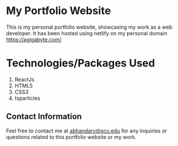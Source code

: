 # My Portfolio Website

This is my personal portfolio website, showcasing my work as a web developer.
It has been hosted using netlify on my personal domain https://agigabyte.com/

# Technologies/Packages Used
1. ReactJs
2. HTML5
3. CSS3
4. tsparticles

## Contact Information
Feel free to contact me at [abhandary@scu.edu](mailto:abhandary@scu.edu) for any inquiries or questions related to this portfolio website or my work.
